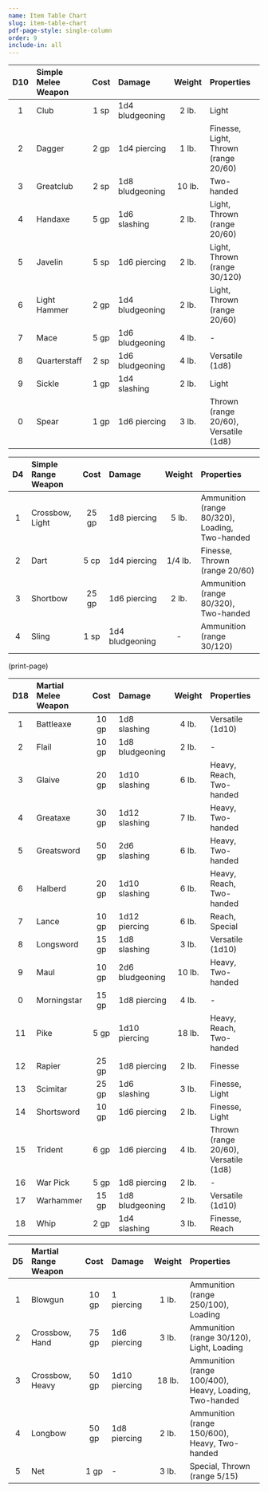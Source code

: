 ```yaml
---
name: Item Table Chart
slug: item-table-chart
pdf-page-style: single-column
order: 9
include-in: all
---
```


| D10 | Simple Melee Weapon | Cost | Damage | Weight | Properties |
|:---:|:---|:---:|:---|:---:|:---|
| 1 | Club | 1 sp | 1d4 bludgeoning | 2 lb. | Light |
| 2 | Dagger | 2 gp | 1d4 piercing | 1 lb. | Finesse, Light, Thrown (range 20/60) |
| 3 | Greatclub | 2 sp | 1d8 bludgeoning | 10 lb. | Two-handed |
| 4 | Handaxe | 5 gp | 1d6 slashing | 2 lb. |Light, Thrown (range 20/60) |
| 5 | Javelin | 5 sp | 1d6 piercing | 2 lb. |Light, Thrown (range 30/120) |
| 6 | Light Hammer | 2 gp | 1d4 bludgeoning | 2 lb. |Light, Thrown (range 20/60) |
| 7 | Mace | 5 gp | 1d6 bludgeoning | 4 lb. | - |
| 8 | Quarterstaff | 2 sp | 1d6 bludgeoning | 4 lb. | Versatile (1d8) |
| 9 | Sickle | 1 gp | 1d4 slashing | 2 lb. | Light |
| 0 | Spear | 1 gp | 1d6 piercing | 3 lb. | Thrown (range 20/60), Versatile (1d8)|


| D4 | Simple Range Weapon | Cost | Damage | Weight | Properties |
|:---:|:---|:---:|:---|:---:|:---|
| 1 | Crossbow, Light | 25 gp | 1d8 piercing | 5 lb. | Ammunition (range 80/320), Loading, Two-handed |
| 2 | Dart | 5 cp | 1d4 piercing | 1/4 lb. | Finesse, Thrown (range 20/60) |
| 3 | Shortbow | 25 gp | 1d6 piercing | 2 lb. |  Ammunition (range 80/320), Two-handed |
| 4 | Sling | 1 sp | 1d4 bludgeoning | - | Ammunition (range 30/120) |

(print-page)

| D18 | Martial Melee Weapon | Cost | Damage | Weight | Properties |
|:---:|:---|:---:|:---|:---:|:---|
| 1 | Battleaxe | 10 gp | 1d8 slashing | 4 lb. | Versatile (1d10) |
| 2 | Flail | 10 gp | 1d8 bludgeoning | 2 lb. | - |
| 3 | Glaive | 20 gp | 1d10 slashing | 6 lb. | Heavy, Reach, Two-handed |
| 4 | Greataxe | 30 gp | 1d12 slashing | 7 lb. | Heavy, Two-handed |
| 5 | Greatsword | 50 gp | 2d6 slashing | 6 lb. | Heavy, Two-handed |
| 6 | Halberd | 20 gp | 1d10 slashing | 6 lb. | Heavy, Reach, Two-handed |
| 7 | Lance | 10 gp | 1d12 piercing | 6 lb. | Reach, Special |
| 8 | Longsword | 15 gp | 1d8 slashing | 3 lb. | Versatile (1d10) |
| 9 | Maul | 10 gp | 2d6 bludgeoning | 10 lb. | Heavy, Two-handed |
| 0 | Morningstar | 15 gp | 1d8 piercing | 4 lb. | - |
| 11 | Pike | 5 gp | 1d10 piercing | 18 lb. | Heavy, Reach, Two-handed |
| 12 | Rapier | 25 gp | 1d8 piercing | 2 lb. | Finesse |
| 13 | Scimitar | 25 gp | 1d6 slashing | 3 lb. | Finesse, Light |
| 14 | Shortsword | 10 gp | 1d6 piercing | 2 lb. | Finesse, Light |
| 15 | Trident | 6 gp | 1d6 piercing | 4 lb. | Thrown (range 20/60), Versatile (1d8) |
| 16 | War Pick | 5 gp | 1d8 piercing | 2 lb. | - |
| 17 | Warhammer | 15 gp | 1d8 bludgeoning | 2 lb. | Versatile (1d10) |
| 18 | Whip | 2 gp | 1d4 slashing | 3 lb. | Finesse, Reach |


| D5 | Martial Range Weapon | Cost | Damage | Weight | Properties |
|:---:|:---|:---:|:---|:---:|:---|
| 1 | Blowgun | 10 gp | 1 piercing | 1 lb. | Ammunition (range 250/100), Loading |
| 2 | Crossbow, Hand | 75 gp | 1d6 piercing | 3 lb. | Ammunition (range 30/120), Light, Loading |
| 3 | Crossbow, Heavy | 50 gp | 1d10 piercing | 18 lb. | Ammunition (range 100/400), Heavy, Loading, Two-handed |
| 4 | Longbow | 50 gp | 1d8 piercing | 2 lb. | Ammunition (range 150/600), Heavy, Two-handed |
| 5 | Net | 1 gp | - | 3 lb. | Special, Thrown (range 5/15) |